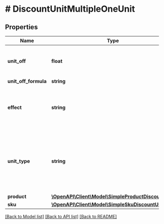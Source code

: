 # # DiscountUnitMultipleOneUnit

## Properties

Name | Type | Description | Notes
------------ | ------------- | ------------- | -------------
**unit_off** | **float** | Number of units to be granted a full value discount. | [optional]
**unit_off_formula** | **string** |  | [optional]
**effect** | **string** | Defines how the unit is added to the customer&#39;s order. | [optional]
**unit_type** | **string** | The product deemed as free, chosen from product inventory (e.g. time, items). | [optional]
**product** | [**\OpenAPI\Client\Model\SimpleProductDiscountUnit**](SimpleProductDiscountUnit.md) |  | [optional]
**sku** | [**\OpenAPI\Client\Model\SimpleSkuDiscountUnit**](SimpleSkuDiscountUnit.md) |  | [optional]

[[Back to Model list]](../../README.md#models) [[Back to API list]](../../README.md#endpoints) [[Back to README]](../../README.md)
